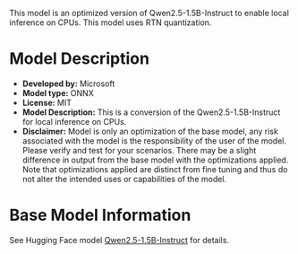 This model is an optimized version of Qwen2.5-1.5B-Instruct to enable local inference on CPUs. This model uses RTN quantization.

# Model Description
- **Developed by:** Microsoft
- **Model type:** ONNX
- **License:** MIT
- **Model Description:** This is a conversion of the Qwen2.5-1.5B-Instruct for local inference on CPUs.
- **Disclaimer:** Model is only an optimization of the base model, any risk associated with the model is the responsibility of the user of the model. Please verify and test for your scenarios. There may be a slight difference in output from the base model with the optimizations applied. Note that optimizations applied are distinct from fine tuning and thus do not alter the intended uses or capabilities of the model.

# Base Model Information
See Hugging Face model [Qwen2.5-1.5B-Instruct](https://huggingface.co/Qwen/Qwen2.5-1.5B-Instruct) for details.